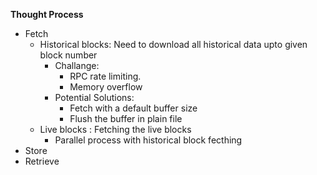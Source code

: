 **Thought Process**
- Fetch
    - Historical blocks: Need to download all historical data upto given block number
        * Challange:
            - RPC rate limiting.
            - Memory overflow
        * Potential Solutions:
            - Fetch with a default buffer size
            - Flush the buffer in plain file 
    - Live blocks : Fetching the live blocks
        * Parallel process with historical block fecthing  
- Store
- Retrieve